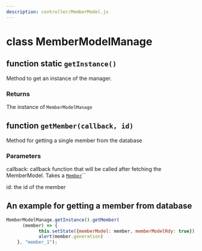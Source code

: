 ```yaml
---
description: controller/MemberModel.js
---
```


# class MemberModelManage

## function static `getInstance()`

Method to get an instance of the manager.

### Returns

The instance of `MemberModelManage`



## function `getMember(callback, id)`

Method for getting a single member from the database

### Parameters

callback: callback function that will be called after fetching the MemberModel. Takes a [`Member`](class-member.md)\`\`

id: the id of the member



## An example for getting a member from database

```javascript
MemberModelManage.getInstance().getMember(
      (member) => {
            this.setState({memberModel: member, memberModelRdy: true});
            alert(member.generation)
    }, "member_1");
```

